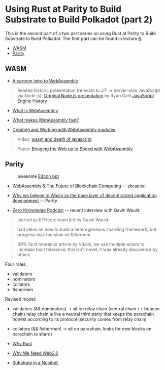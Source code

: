# Using Rust at Parity to Build Substrate to Build Polkadot (part 2)

This is the second part of a two part series on using Rust at Parity to Build Substrate to Build Polkadot. The first part can be found in lecture [6](../6/lecture.md).

* [WASM](#wasm)
* [Parity](#parity)

## WASM <a name ="wasm"></a>

* [A cartoon intro to WebAssembly](https://hacks.mozilla.org/2017/02/a-cartoon-intro-to-webassembly/)

> Related historic presentation (relevant to JIT => server-side JavaScript via Node.js): [Original Node.js presentation](https://www.youtube.com/watch?v=ztspvPYybIY) by Ryan Dahl
> [JavaScript Engine History](https://en.wikipedia.org/wiki/JavaScript_engine)

* [What is WebAssembly](https://developer.mozilla.org/en-US/docs/Learn)

* [What makes WebAssembly fast?](https://hacks.mozilla.org/2017/02/what-makes-webassembly-fast/)
* [Creating and Working with WebAssembly modules](https://hacks.mozilla.org/2017/02/creating-and-working-with-webassembly-modules/)

> Video: [wasm and death of javascript](https://github.com/paritytech/xpremtinel)

> Paper: [Bringing the Web up to Speed with WebAssembly](https://github.com/paritytech/xpremtinel)

## Parity <a name="parity"><a/>

> awesome [Edcon ppt](https://edcon.io/assets/ppt/5.4/5.4main/5.4pm/Gavin%20wood-Substrate's%20Democracy%20Starting%20the%20Conversation%20for%20On-chain%20Governance.pdf)

* [WebAssembly & The Future of Blockchain Computing](https://medium.com/zkcapital/webassembly-the-future-of-blockchain-computing-1a0ae28f7e40) -- zkcapital
* [Why we believe in Wasm as the base layer of decentralized application development](https://www.parity.io/wasm-smart-contract-development/) -- Parity

* [Zero Knowledge Podcast](https://www.zeroknowledge.fm/46) -- recent interview with Gavin Would

> started as ETHcore team led by Gavin Would

> had ideas on how to build a heterogeneous sharding framework, but progress was too slow on Ethereum

> 99% fault tolerance article by Vitalik; we use multiple actors to increase fault tolerance; this isn't novel, it was already discovered by others

Four roles:
* validators
* nominators
* collators
* fishermen

Revised model:
* validators (&& nominators)
    -> sit on relay chain (central chain <-> beacon chain)
relay chain is like a neutral third party that keeps the parachain honest according to its protocol (security comes from relay chain)
* collators (&& fishermen)
    -> sit on parachain, looks for new blocks on parachain (a shard)

* [Why Rust](https://medium.com/paritytech/why-rust-846fd3320d3f)
* [Why We Need Web3.0](https://medium.com/@gavofyork/why-we-need-web-3-0-5da4f2bf95abs)
* [Substrate in a Nutshell](https://www.parity.io/substrate-in-a-nutshell/)